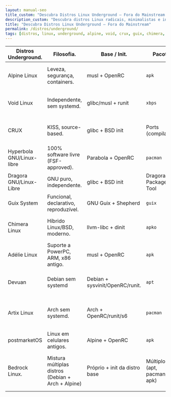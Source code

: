 ```yaml
---
layout: manual-seo
title_custom: "Descubra Distros Linux Underground — Fora do Mainstream | Piolinux"
description_custom: "Descubra distros Linux radicais, minimalistas e independentes: Alpine, Void, CRUX, Guix, Chimera e mais — fora do mainstream, cheias de atitude."
title: "Descubra Distros Linux Underground — Fora do Mainstream"
permalink: /distros/underground/
tags: [distros, linux, underground, alpine, void, crux, guix, chimera, alternativas, rebeldes]
---
```





<section class="post-content">



 



<table class="evergreen-table">
  <thead>
    <tr>
      <th>Distros Underground.</th>
      <th>Filosofia.</th>
      <th>Base / Init.</th>
      <th>Pacote.</th>
      <th>Para Quem?</th>
    </tr>
  </thead>
  <tbody>
    <tr>
      <td data-label="Distros Underground">Alpine Linux</td>
      <td data-label="Filosofia">Leveza, segurança, containers.</td>
      <td data-label="Base / Init">musl + OpenRC</td>
      <td data-label="Pacote"><code>apk</code></td>
      <td data-label="Para Quem?">DevOps, servidores, sistemas 
      embarcados.</td>
    </tr>
    <tr>
      <td data-label="Distros Underground">Void Linux</td>
      <td data-label="Filosofia">Independente, sem systemd.</td>
      <td data-label="Base / Init">glibc/musl + runit</td>
      <td data-label="Pacote"><code>xbps</code></td>
      <td data-label="Para Quem?">Quem prefere runit e simplicidade.</td>
    </tr>
    <tr>
      <td data-label="Distros Underground">CRUX</td>
      <td data-label="Filosofia">KISS, source-based.</td>
      <td data-label="Base / Init">glibc + BSD init</td>
      <td data-label="Pacote">Ports (compilação)</td>
      <td data-label="Para Quem?">Quem quer controle total via 
      compilação.</td>
    </tr>
    <tr>
      <td data-label="Distros Underground">Hyperbola GNU/Linux-libre</td>
      <td data-label="Filosofia">100% software livre (FSF-approved).</td>
      <td data-label="Base / Init">Parabola + OpenRC</td>
      <td data-label="Pacote"><code>pacman</code></td>
      <td data-label="Para Quem?">Defensores de software livre radical.</td>
    </tr>
    <tr>
      <td data-label="Distros Underground">Dragora GNU/Linux-Libre</td>
      <td data-label="Filosofia">GNU puro, independente.</td>
      <td data-label="Base / Init">glibc + BSD init</td>
      <td data-label="Pacote">Dragora Package Tool</td>
      <td data-label="Para Quem?">Quem evita Debian/Red Hat/Arch.</td>
    </tr>
    <tr>
      <td data-label="Distros Underground">Guix System</td>
      <td data-label="Filosofia">Funcional, declarativo, reproduzível.</td>
      <td data-label="Base / Init">GNU Guix + Shepherd</td>
      <td data-label="Pacote"><code>guix</code></td>
      <td data-label="Para Quem?">Cientistas, devs funcionais.</td>
    </tr>
    <tr>
      <td data-label="Distros Underground">Chimera Linux</td>
      <td data-label="Filosofia">Híbrido Linux/BSD, moderno.</td>
      <td data-label="Base / Init">llvm-libc + dinit</td>
      <td data-label="Pacote"><code>apko</code></td>
      <td data-label="Para Quem?">Early adopters de init alternativos.</td>
    </tr>
    <tr>
      <td data-label="Distros Underground">Adélie Linux</td>
      <td data-label="Filosofia">Suporte a PowerPC, ARM, x86 antigo.</td>
      <td data-label="Base / Init">musl + OpenRC</td>
      <td data-label="Pacote"><code>apk</code></td>
      <td data-label="Para Quem?">Reviver hardware antigo.</td>
    </tr>
    <tr>
      <td data-label="Distros Underground">Devuan</td>
      <td data-label="Filosofia">Debian sem systemd</td>
      <td data-label="Base / Init">Debian + sysvinit/OpenRC/runit.</td>
      <td data-label="Pacote"><code>apt</code></td>
      <td data-label="Para Quem?">Usuários de Debian que rejeitam 
      systemd.</td>
    </tr>
    <tr>
      <td data-label="Distros Underground">Artix Linux</td>
      <td data-label="Filosofia">Arch sem systemd.</td>
      <td data-label="Base / Init">Arch + OpenRC/runit/s6</td>
      <td data-label="Pacote"><code>pacman</code></td>
      <td data-label="Para Quem?">Usuários do Arch que querem escolha 
      de init.</td>
    </tr>
    <tr>
      <td data-label="Distros Underground">postmarketOS</td>
      <td data-label="Filosofia">Linux em celulares antigos.</td>
      <td data-label="Base / Init">Alpine + OpenRC</td>
      <td data-label="Pacote"><code>apk</code></td>
      <td data-label="Para Quem?">Hacking de dispositivos móveis.</td>
    </tr>
    <tr>
      <td data-label="Distros Underground">Bedrock Linux.</td>
      <td data-label="Filosofia">Mistura múltiplas distros (Debian + Arch + Alpine)</td>
      <td data-label="Base / Init">Próprio + init da distro base</td>
      <td data-label="Pacote">Múltiplos (apt, pacman, apk)</td>
      <td data-label="Para Quem?">Quem quer pacotes de várias distros 
      no mesmo sistema.</td>
    </tr>
  </tbody>
</table>




</section>






